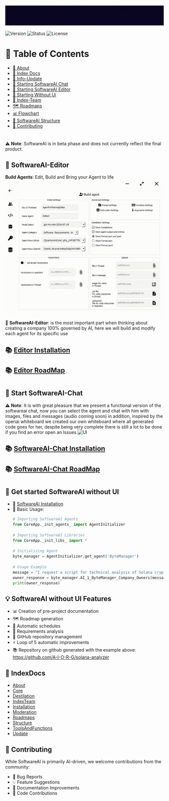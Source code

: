 ![UI](Gifs/logo.gif)

![Version](https://img.shields.io/badge/version-0.1.8-blue)
![Status](https://img.shields.io/badge/status-beta-yellow)
![License](https://img.shields.io/badge/license-Apache-green)

# 📜 Table of Contents
- [📖 About](Docs/About/SoftwareAI.md)
- [📖 Index Docs](#-indexdocs)
- [🔄 Info-Update](Docs/Update/Update.md)
- [🚀 Starting SoftwareAI Chat](#-start-softwareai-chat)
- [🚀 Starting SoftwareAI Editor](#-softwareai-editor)
- [🚀 Starting Without Ui](#-get-started-softwareai-without-ui)
- [👥 Index-Team](Docs/IndexTeam/IndexTeam.md)
- [🗺️ Roadmaps](Docs/Roadmaps)
- [📊 Flowchart](Flowchart/Fluxogram-beta-v-0.1.8.pdf)
- [📁 SoftwareAI Structure](Docs/Structure/SoftwareAIStructure.md)
- [🤝 Contributing](#-contributing)
#

⚠️ **Note**: SoftwareAI is in beta phase and does not currently reflect the final product.
## 🚀 SoftwareAI-Editor 
**Build Agents**: Edit, Build and Bring your Agent to life
![UI](Gifs/1222.gif)
📖 **SoftwareAI-Editor**: is the most important part when thinking about creating a company 100% governed by AI, here we will build and modify each agent for its specific use
## 📚 [Editor Installation](Docs/Installation/Editor.md)
## 📚 [Editor RoadMap](Docs/Roadmaps/Editor-Roadmap.md)
#

#

## 🚀 Start SoftwareAI-Chat
⚠️ **Note**: It is with great pleasure that we present a functional version of the softwareai chat, now you can select the agent and chat with him with images, files and messages (audio coming soon) in addition, inspired by the openai whiteboard we created our own whiteboard where all generated code goes for her, despite being very complete there is still a lot to be done if you find an error open an Issues
![UI](Gifs/1221.gif)

## 📚 [SoftwareAI-Chat Installation](Docs/Installation/Chat.md)
## 📚 [SoftwareAI-Chat RoadMap](Docs/Roadmaps/Chat-Roadmap.md)
#
## 🚀 Get started SoftwareAI without UI
- 🔧 [SoftwareAI Installation](Docs/Installation/SoftwareAI.md)
- 🔧 Basic Usage:
    ```python
    # Importing SoftwareAI Agents
    from CoreApp._init_agents_ import AgentInitializer

    # Importing SoftwareAI Libraries
    from CoreApp._init_libs_ import *

    # Initializing Agent
    byte_manager = AgentInitializer.get_agent('ByteManager') 

    # Usage Example
    message = "I request a script for technical analysis of Solana cryptocurrency"
    owner_response = byte_manager.AI_1_ByteManager_Company_Owners(message)
    print(owner_response)
    ```
## 💡 SoftwareAI without UI Features
- 📊 Creation of pre-project documentation
- 🗺️ Roadmap generation
- 📅 Automatic schedules
- 📝 Requirements analysis
- 🔄 GitHub repository management
- ⚡ Loop of 5 automatic improvements
- 📚 Repository on github generated with the example above: https://github.com/A-I-O-R-G/solana-analyzer


## 📖 IndexDocs
- [About](Docs/About)
- [Core](Docs/Core)
- [Destilation](Docs/Destilation/DestilationAgents.md)
- [IndexTeam](Docs/IndexTeam/IndexTeam.md)
- [Installation](Docs/Installation)
- [Moderation](Docs/Moderation/RemoveWords.md)
- [Roadmaps](Docs/Roadmaps)
- [Structure](Docs/Structure/SoftwareAIStructure.md)
- [ToolsAndFunctions](Docs/ToolsAndFunctions/doc-tools.md)
- [Update](Docs/Update/Update.md)
## 🤝 Contributing
While SoftwareAI is primarily AI-driven, we welcome contributions from the community:
- 🐛 Bug Reports
- 💡 Feature Suggestions
- 📝 Documentation Improvements
- 🔧 Code Contributions


